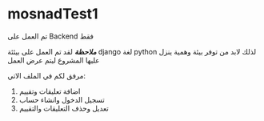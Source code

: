 # mosnadTest1
تم العمل على Backend فقط

*****ملاحظة*****
لقد تم العمل على بيئئة django لغة python لذلك لابد من توفر بيئة وهمية ينزل عليها المشروع ليتم عرض العمل

مرفق لكم في الملف الاتي:
1. اضافة تعليقات وتقييم
2. تسجيل الدخول وانشاء حساب
3. تعديل وحذف التعليقات والتقييم

